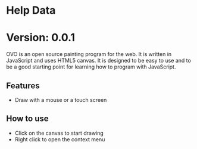 # Help Data
# Version: 0.0.1
OVO is an open source painting program for the web. It is written in JavaScript and uses HTML5 canvas. 
It is designed to be easy to use and to be a good starting point for learning how to program with JavaScript.

## Features
* Draw with a mouse or a touch screen

## How to use
* Click on the canvas to start drawing
* Right click to open the context menu
